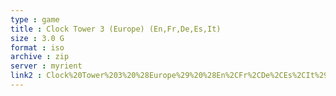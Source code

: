 ```yaml
---
type : game
title : Clock Tower 3 (Europe) (En,Fr,De,Es,It)
size : 3.0 G
format : iso
archive : zip
server : myrient
link2 : Clock%20Tower%203%20%28Europe%29%20%28En%2CFr%2CDe%2CEs%2CIt%29
---
```


